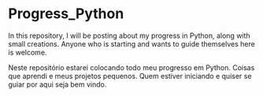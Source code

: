 # Progress_Python
In this repository, I will be posting about my progress in Python, along with small creations.
Anyone who is starting and wants to guide themselves here is welcome.




Neste repositório estarei colocando todo meu progresso em Python.
Coisas que aprendi e meus projetos pequenos.
Quem estiver iniciando e quiser se guiar por aqui seja bem vindo.
